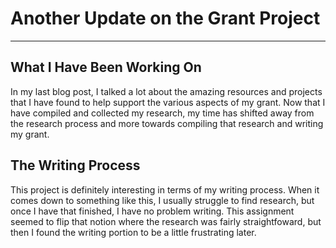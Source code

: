 # Another Update on the Grant Project

---

## What I Have Been Working On 

In my last blog post, I talked a lot about the amazing resources and projects that I have found to help support the various aspects of my grant. Now that I have compiled and collected my research, my time has shifted away from the research process and more towards compiling that research and writing my grant. 

## The Writing Process

This project is definitely interesting in terms of my writing process. When it comes down to something like this, I usually struggle to find research, but once I have that finished, I have no problem writing. This assignment seemed to flip that notion where the research was fairly straightfoward, but then I found the writing portion to be a little frustrating later. 

